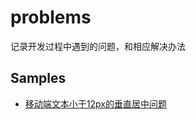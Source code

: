 # problems
记录开发过程中遇到的问题，和相应解决办法

## Samples

- [移动端文本小于12px的垂直居中问题](https://github.com/JoeZheng2015/problems/tree/master/label-vertical-align)
